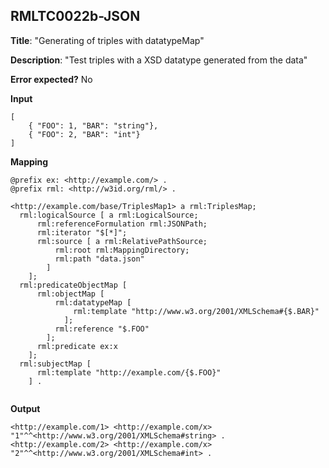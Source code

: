 ## RMLTC0022b-JSON

**Title**: "Generating of triples with datatypeMap"

**Description**: "Test triples with a XSD datatype generated from the data"

**Error expected?** No

**Input**
```
[
	{ "FOO": 1, "BAR": "string"},
	{ "FOO": 2, "BAR": "int"}
]

```

**Mapping**
```
@prefix ex: <http://example.com/> .
@prefix rml: <http://w3id.org/rml/> .

<http://example.com/base/TriplesMap1> a rml:TriplesMap;
  rml:logicalSource [ a rml:LogicalSource;
      rml:referenceFormulation rml:JSONPath;
      rml:iterator "$[*]";
      rml:source [ a rml:RelativePathSource;
          rml:root rml:MappingDirectory;
          rml:path "data.json"
        ]
    ];
  rml:predicateObjectMap [
      rml:objectMap [
          rml:datatypeMap [
              rml:template "http://www.w3.org/2001/XMLSchema#{$.BAR}"
            ];
          rml:reference "$.FOO"
        ];
      rml:predicate ex:x
    ];
  rml:subjectMap [
      rml:template "http://example.com/{$.FOO}"
    ] .


```

**Output**
```
<http://example.com/1> <http://example.com/x> "1"^^<http://www.w3.org/2001/XMLSchema#string> .
<http://example.com/2> <http://example.com/x> "2"^^<http://www.w3.org/2001/XMLSchema#int> .

```

